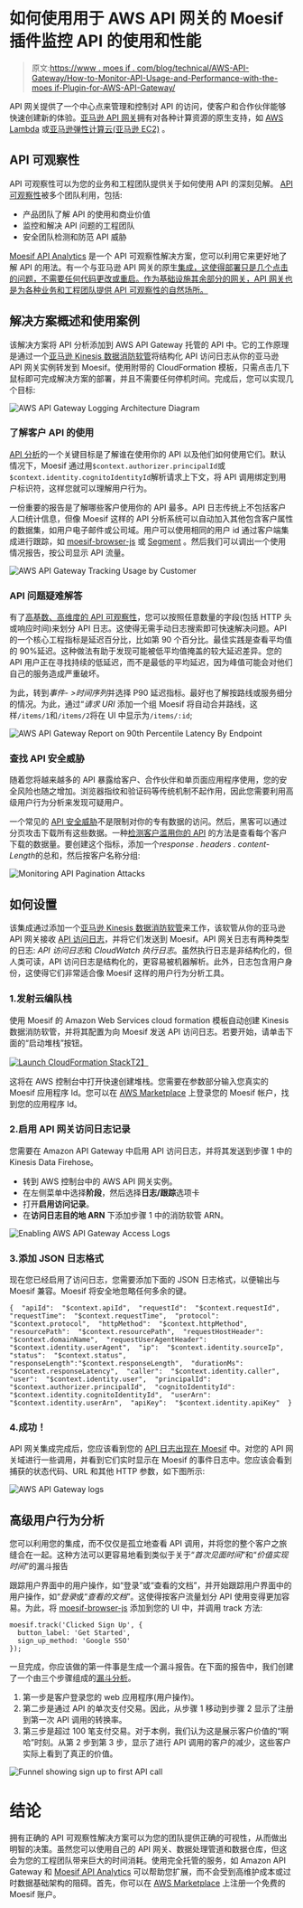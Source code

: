 # 如何使用用于 AWS API 网关的 Moesif 插件监控 API 的使用和性能

> 原文:[https://www . moes if . com/blog/technical/AWS-API-Gateway/How-to-Monitor-API-Usage-and-Performance-with-the-moes if-Plugin-for-AWS-API-Gateway/](https://www.moesif.com/blog/technical/aws-api-gateway/How-to-Monitor-API-Usage-and-Performance-with-the-Moesif-Plugin-for-AWS-API-Gateway/)

API 网关提供了一个中心点来管理和控制对 API 的访问，使客户和合作伙伴能够快速创建新的体验。[亚马逊 API 网关](https://aws.amazon.com/api-gateway/)拥有对各种计算资源的原生支持，如 [AWS Lambda](https://aws.amazon.com/lambda/) 或[亚马逊弹性计算云(亚马逊 EC2)](https://aws.amazon.com/ec2) 。

## API 可观察性

API 可观察性可以为您的业务和工程团队提供关于如何使用 API 的深刻见解。 [API 可观察性](https://www.moesif.com/blog/api-engineering/api-observability/What-is-the-Difference-Between-API-Observability-vs-API-Monitoring/)被多个团队利用，包括:

*   产品团队了解 API 的使用和商业价值
*   监控和解决 API 问题的工程团队
*   安全团队检测和防范 API 威胁

[Moesif API Analytics](https://www.moesif.com/?language=aws-api-gateway) 是一个 API 可观察性解决方案，您可以利用它来更好地了解 API 的用法。有一个与亚马逊 API 网关的原生[集成，这使得部署只是几个点击的问题，不需要任何代码更改或重启。作为基础设施其余部分的网关，API 网关也是为各种业务和工程团队提供 API 可观察性的自然场所。](https://www.moesif.com/implementation/log-http-calls-from-aws-api-gateway?platform=aws)

## 解决方案概述和使用案例

该解决方案将 API 分析添加到 AWS API Gateway 托管的 API 中。它的工作原理是通过一个[亚马逊 Kinesis 数据消防软管](https://www.moesif.com/implementation/log-http-calls-from-aws-api-gateway?platform=aws)将结构化 API 访问日志从你的亚马逊 API 网关实例转发到 Moesif。使用附带的 CloudFormation 模板，只需点击几下鼠标即可完成解决方案的部署，并且不需要任何停机时间。完成后，您可以实现几个目标:

![AWS API Gateway Logging Architecture Diagram](../Images/40b6172d449b241b7082f44c26cf3b47.png)

### 了解客户 API 的使用

[API 分析](https://www.moesif.com/features/api-analytics)的一个关键目标是了解谁在使用你的 API 以及他们如何使用它们。默认情况下，Moesif 通过用`$context.authorizer.principalId`或`$context.identity.cognitoIdentityId`解析请求上下文，将 API 调用绑定到用户标识符，这样您就可以理解用户行为。

一份重要的报告是了解哪些客户使用你的 API 最多。API 日志传统上不包括客户人口统计信息，但像 Moesif 这样的 API 分析系统可以自动加入其他包含客户属性的数据集，如用户电子邮件或公司域。用户可以使用相同的用户 id 通过客户端集成进行跟踪，如 [moesif-browser-js](https://www.moesif.com/implementation/track-user-behaviors-with-browser?platform=browser) 或 [Segment](https://segment.com/integrations/moesif-api-analytics/) 。然后我们可以调出一个使用情况报告，按公司显示 API 流量。

![AWS API Gateway Tracking Usage by Customer](../Images/fbf8dc591643bcacb6688f760f2abac9.png)

### API 问题疑难解答

有了[高基数、高维度的 API 可观察性](https://www.moesif.com/features/api-logs)，您可以按照任意数量的字段(包括 HTTP 头或响应时间)来划分 API 日志。这使得无需手动日志搜索即可快速解决问题。API 的一个核心工程指标是延迟百分比，比如第 90 个百分比。最佳实践是查看平均值的 90%延迟。这种做法有助于发现可能被低平均值掩盖的较大延迟差异。您的 API 用户正在寻找持续的低延迟，而不是最低的平均延迟，因为峰值可能会对他们自己的服务造成严重破坏。

为此，转到*事件- >时间序列*并选择 P90 延迟指标。最好也了解按路线或服务细分的情况。为此，通过“*请求 URI* 添加一个组 Moesif 将自动合并路线，这样`/items/1`和`/items/2`将在 UI 中显示为`/items/:id`;

![AWS API Gateway Report on 90th Percentile Latency By Endpoint](../Images/83590092696c182923508c32249a69ed.png)

### 查找 API 安全威胁

随着您将越来越多的 API 暴露给客户、合作伙伴和单页面应用程序使用，您的安全风险也随之增加。浏览器指纹和验证码等传统机制不起作用，因此您需要利用高级用户行为分析来发现可疑用户。

一个常见的 [API 安全威胁](https://www.moesif.com/solutions/api-security)不是限制对你的专有数据的访问。然后，黑客可以通过分页攻击下载所有这些数据。一种[检测客户滥用你的 API](https://www.moesif.com/solutions/api-security) 的方法是查看每个客户下载的数据量。要创建这个指标，添加一个*response . headers . content-Length*的总和，然后按客户名称分组:

![Monitoring API Pagination Attacks](../Images/94f1d23e1a20538c0694840f63c07883.png)

## 如何设置

该集成通过添加一个[亚马逊 Kinesis 数据消防软管](https://aws.amazon.com/kinesis/data-firehose/)来工作，该软管从你的亚马逊 API 网关接收 [API 访问日志](https://aws.amazon.com/about-aws/whats-new/2017/11/amazon-api-gateway-supports-access-logging/)，并将它们发送到 Moesif。API 网关日志有两种类型的日志: *API 访问日志*和 *CloudWatch 执行日志*。虽然执行日志是非结构化的，但人类可读，API 访问日志是结构化的，更容易被机器解析。此外，日志包含用户身份，这使得它们非常适合像 Moesif 这样的用户行为分析工具。

### 1.发射云编队栈

使用 Moesif 的 Amazon Web Services cloud formation 模板自动创建 Kinesis 数据消防软管，并将其配置为向 Moesif 发送 API 访问日志。若要开始，请单击下面的“启动堆栈”按钮。

[![Launch CloudFormation Stack](../Images/4bf452529163e2702ac3a3fb69a55f7e.png)T2】](https://console.aws.amazon.com/cloudformation/home#/stacks/create/review?stackName=moesif-aws-api-gateway&templateURL=https://moesif-cloudformation.s3-us-west-2.amazonaws.com/public/moesif-aws-api-gateway-firehose-cloudformation.json)

这将在 AWS 控制台中打开快速创建堆栈。您需要在参数部分输入您真实的 Moesif 应用程序 Id。您可以在 [AWS Marketplace](https://aws.amazon.com/marketplace/pp/Moesif-API-Insights-Moesif-API-Analytics/B07BSK7NJT) 上登录您的 Moesif 帐户，找到您的应用程序 Id。

### 2.启用 API 网关访问日志记录

您需要在 Amazon API Gateway 中启用 API 访问日志，并将其发送到步骤 1 中的 Kinesis Data Firehose。

*   转到 AWS 控制台中的 AWS API 网关实例。
*   在左侧菜单中选择**阶段**，然后选择**日志/跟踪**选项卡
*   打开**启用访问记录**。
*   在**访问日志目的地 ARN** 下添加步骤 1 中的消防软管 ARN。

![Enabling AWS API Gateway Access Logs](../Images/806cd5fa9920d0f7b3ee9d33d8991387.png)

### 3.添加 JSON 日志格式

现在您已经启用了访问日志，您需要添加下面的 JSON 日志格式，以便输出与 Moesif 兼容。Moesif 将安全地忽略任何多余的键。

```
{  "apiId":  "$context.apiId",  "requestId":  "$context.requestId",  "requestTime":  "$context.requestTime",  "protocol":  "$context.protocol",  "httpMethod":  "$context.httpMethod",  "resourcePath":  "$context.resourcePath",  "requestHostHeader":  "$context.domainName",  "requestUserAgentHeader":  "$context.identity.userAgent",  "ip":  "$context.identity.sourceIp",  "status":  "$context.status",  "responseLength":"$context.responseLength",  "durationMs":  "$context.responseLatency",  "caller":  "$context.identity.caller",  "user":  "$context.identity.user",  "principalId":  "$context.authorizer.principalId",  "cognitoIdentityId":  "$context.identity.cognitoIdentityId",  "userArn":  "$context.identity.userArn",  "apiKey":  "$context.identity.apiKey"  } 
```

### 4.成功！

API 网关集成完成后，您应该看到您的 [API 日志出现在 Moesif](https://www.moesif.com/features/api-logs) 中。对您的 API 网关域进行一些调用，并看到它们实时显示在 Moesif 的事件日志中。您应该会看到捕获的状态代码、URL 和其他 HTTP 参数，如下图所示:

![AWS API Gateway logs](../Images/da55e668c492fd54d97f2514b0a4006b.png)

## 高级用户行为分析

您可以利用您的集成，而不仅仅是孤立地查看 API 调用，并将您的整个客户之旅缝合在一起。这种方法可以更容易地看到类似于关于“*首次见面时间*”和“*价值实现时间*”的漏斗报告

跟踪用户界面中的用户操作，如“登录”或“查看的文档”，并开始跟踪用户界面中的用户操作，如“*登录*或“*查看的文档*”。这使得按客户流量划分 API 使用变得更加容易。为此，将 [moesif-browser-js](https://www.moesif.com/implementation/track-user-behaviors-with-browser) 添加到您的 UI 中，并调用 track 方法:

```
moesif.track('Clicked Sign Up', {
  button_label: 'Get Started',
  sign_up_method: 'Google SSO'
}); 
```

一旦完成，你应该做的第一件事是生成一个漏斗报告。在下面的报告中，我们创建了一个由三个步骤组成的[漏斗分析](https://www.moesif.com/solutions/api-product-management)。

1.  第一步是客户登录您的 web 应用程序(用户操作)。
2.  第二步是通过 API 的单次支付交易。因此，从步骤 1 移动到步骤 2 显示了注册到第一次 API 调用的转换率。
3.  第三步是超过 100 笔支付交易。对于本例，我们认为这是展示客户价值的“啊哈”时刻。从第 2 步到第 3 步，显示了进行 API 调用的客户的减少，这些客户实际上看到了真正的价值。

![Funnel showing sign up to first API call](../Images/a6100bd3e143d4bf71049f29f07a2587.png)

# 结论

拥有正确的 API 可观察性解决方案可以为您的团队提供正确的可视性，从而做出明智的决策。虽然您可以使用自己的 API 网关、数据处理管道和数据仓库，但这会为您的工程团队带来巨大的时间消耗。使用完全托管的服务，如 Amazon API Gateway 和 [Moesif API Analytics](https://www.moesif.com/features/api-analytics) 可以帮助您扩展，而不会受到高维护成本或过时数据基础架构的阻碍。首先，你可以在 [AWS Marketplace](https://aws.amazon.com/marketplace/pp/Moesif-API-Insights-Moesif-API-Analytics/B07BSK7NJT) 上注册一个免费的 Moesif 账户。